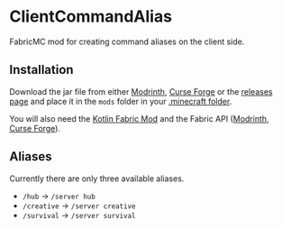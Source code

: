 # ClientCommandAlias

FabricMC mod for creating command aliases on the client side.

## Installation

Download the jar file from either [Modrinth](https://modrinth.com/mod/clientcommandalias), [Curse Forge](https://www.curseforge.com/minecraft/mc-mods/clientcommandalias) or the [releases page](https://github.com/MetaHerobrine1/ClientCommandAlias/releases/latest) and place it in the `mods` folder in your [.minecraft folder](https://minecraft.fandom.com/wiki/.minecraft#Locating_.minecraft).

You will also need the [Kotlin Fabric Mod](https://www.curseforge.com/minecraft/mc-mods/fabric-language-kotlin) and the Fabric API ([Modrinth](https://modrinth.com/mod/fabric-api), [Curse Forge](https://www.curseforge.com/minecraft/mc-mods/fabric-api)).

## Aliases

Currently there are only three available aliases.

 * `/hub` -> `/server hub`
 * `/creative` -> `/server creative`
 * `/survival` -> `/server survival`
